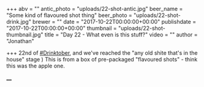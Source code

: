 +++
abv = ""
antic_photo = "uploads/22-shot-antic.jpg"
beer_name = "Some kind of flavoured shot thing"
beer_photo = "uploads/22-shot-drink.jpg"
brewer = ""
date = "2017-10-22T00:00:00+00:00"
publishdate = "2017-10-22T00:00:00+00:00"
thumbnail = "uploads/22-shot-thumbnail.jpg"
title = "Day 22 - What even is this stuff?"
video = ""
author = "Jonathan"

+++
22nd of [#Drinktober](https://www.facebook.com/hashtag/drinktober?epa=HASHTAG), and we've reached the "any old shite that's in the house" stage ) This is from a box of pre-packaged "flavoured shots" - think this was the apple one.

[**__**](https://www.facebook.com/photo.php?fbid=10155865369783140&set=p.10155865369783140&type=3&theater#)